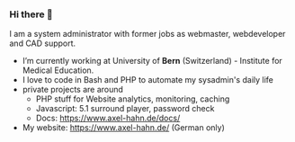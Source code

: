 ### Hi there 👋

I am a system administrator with former jobs as webmaster, webdeveloper and CAD support. 

- I’m currently working at University of **Bern** (Switzerland) - Institute for Medical Education.
- I love to code in Bash and PHP to automate my sysadmin's daily life
- private projects are around 
  - PHP stuff for Website analytics, monitoring, caching
  - Javascript: 5.1 surround player, password check
  - Docs: <https://www.axel-hahn.de/docs/>
- My website: <https://www.axel-hahn.de/> (German only)

<!--
**axelhahn/axelhahn** is a ✨ _special_ ✨ repository because its `README.md` (this file) appears on your GitHub profile.

Here are some ideas to get you started:

- 🔭 I’m currently working on ...
- 🌱 I’m currently learning ...
- 👯 I’m looking to collaborate on ...
- 🤔 I’m looking for help with ...
- 💬 Ask me about ...
- 📫 How to reach me: ...
- 😄 Pronouns: ...
- ⚡ Fun fact: ...
-->
